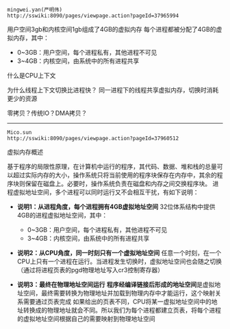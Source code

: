 
```
mingwei.yan(严明伟)
http://sswiki:8090/pages/viewpage.action?pageId=37965994
```

用户空间3gb和内核空间1gb组成了4GB的虚拟内存
每个进程都被分配了4GB的虚拟内存，其中：
- 0~3GB：用户空间，每个进程私有，其他进程不可见
- 3~4GB：内核空间，由系统中的所有进程共享

什么是CPU上下文

为什么线程上下文切换比进程快？
同一进程下的线程共享虚拟内存，切换时消耗更少的资源

零拷贝？传统IO？DMA拷贝？


---
```
Mico.sun
http://sswiki:8090/pages/viewpage.action?pageId=37960512
```

虚拟内存概述

基于程序的局限性原理，在计算机中运行的程序，其代码、数据、堆和栈的总量可以超过实际内存的大小，操作系统只将当前使用的程序块保存在内存中，其余的程序块则保留在磁盘上。必要时，操作系统负责在磁盘和内存之间交换程序块。
进程虚拟地址空间，多个进程可以同时运行又不会相互干扰，有如下说明：

- **说明1：从进程角度，每个进程拥有4GB虚拟地址空间**
	32位体系结构中提供4GB的进程虚拟地址空间，其中：
	- 0~3GB：用户空间，每个进程私有，其他进程不可见
	- 3~4GB：内核空间，由系统中的所有进程共享

- **说明2：从CPU角度，同一时刻只有一个虚拟地址空间**
	任意一个时刻，在一个CPU上只有一个进程在运行。当进程发生切换时，虚拟地址空间也会随之切换（通过将进程页表的pgd物理地址写入cr3控制寄存器）

- **说明3：最终在物理地址空间运行**
	**程序经编译链接后形成的地址空间**是虚拟地址空间，最终需要转换为物理地址并加载到物理内存中才能运行，这个映射关系需要通过页表完成
	如果给出的页表不同，CPU将某一虚拟地址空间中的地址转换成的物理地址就会不同。所以我们为每个进程都建立页表，将每个进程的虚拟地址空间根据自己的需要映射到物理地址空间



<!--stackedit_data:
eyJoaXN0b3J5IjpbMjAxNjk3NTcyMF19
-->